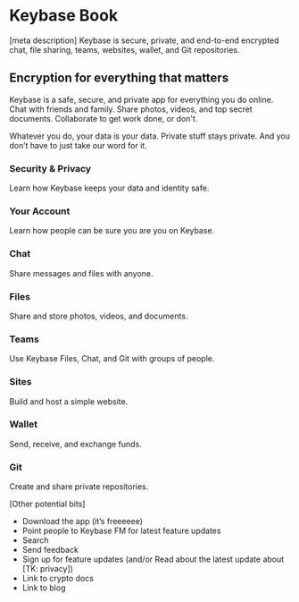 

# Keybase Book
[meta description]
Keybase is secure, private, and end-to-end encrypted chat, file sharing, teams, websites, wallet, and Git repositories.

## Encryption for everything that matters
Keybase is a safe, secure, and private app for everything you do online. Chat with friends and family. Share photos, videos, and top secret documents. Collaborate to get work done, or don't. 

Whatever you do, your data is your data. Private stuff stays private. And you don’t have to just take our word for it.

### Security & Privacy  
Learn how Keybase keeps your data and identity safe. 

### Your Account  
Learn how people can be sure you are you on Keybase. 

### Chat  
Share messages and files with anyone.

### Files  
Share and store photos, videos, and documents.

### Teams  
Use Keybase Files, Chat, and Git with groups of people.

### Sites  
Build and host a simple website.

### Wallet  
Send, receive, and exchange funds.

### Git  
Create and share private repositories. 

[Other potential bits]  
* Download the app (it’s freeeeee)
* Point people to Keybase FM for latest feature updates
* Search
* Send feedback
* Sign up for feature updates (and/or Read about the latest update about [TK: privacy])
* Link to crypto docs
* Link to blog
